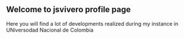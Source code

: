 ## Welcome to jsvivero profile page
Here you will find a lot of developments realized during my instance in UNiversodad Nacional de Colombia



